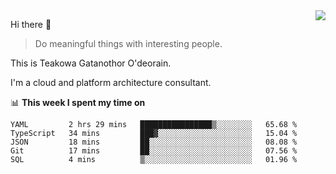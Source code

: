<img align="right" src="https://github-readme-stats.vercel.app/api?username=Teakowa&show_icons=true&icon_color=2f80ed&text_color=718096&bg_color=ffffff&hide_title=true" />

Hi there 👋

> Do meaningful things with interesting people.

This is Teakowa Gatanothor O'deorain.

I'm a cloud and platform architecture consultant.

📊 **This week I spent my time on**
<!--START_SECTION:waka-->
```text
YAML         2 hrs 29 mins   ████████████████▒░░░░░░░░   65.68 % 
TypeScript   34 mins         ███▓░░░░░░░░░░░░░░░░░░░░░   15.04 % 
JSON         18 mins         ██░░░░░░░░░░░░░░░░░░░░░░░   08.08 % 
Git          17 mins         ██░░░░░░░░░░░░░░░░░░░░░░░   07.56 % 
SQL          4 mins          ▒░░░░░░░░░░░░░░░░░░░░░░░░   01.96 % 
```
<!--END_SECTION:waka-->
